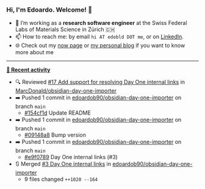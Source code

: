 ### Hi, I'm Edoardo. Welcome! 👋 

- 🔭 I’m working as a **research software engineer** at the Swiss Federal Labs of Materials Science in Zürich 🇨🇭
- 📫 How to reach me: by email `hi AT edobld DOT me`, or on [LinkedIn](https://linkedin.com/in/edobld).
- 🌐 Check out my [now page](https://edoardob.im/now) or [my personal blog](https://blog.edoardob.im) if you want to know more about me

---

**[📰 Recent activity](https://github.com/edoardob90)**
* 🔍 Reviewed [#17 Add support for resolving Day One internal links](https://github.com/MarcDonald/obsidian-day-one-importer/pull/17) in [MarcDonald/obsidian-day-one-importer](https://github.com/MarcDonald/obsidian-day-one-importer)
* ➡️ Pushed 1 commit in [edoardob90/obsidian-day-one-importer](https://github.com/edoardob90/obsidian-day-one-importer) on branch `main`
  * [#154cf1d](https://github.com/edoardob90/obsidian-day-one-importer/commit/154cf1d) Update README
* ➡️ Pushed 1 commit in [edoardob90/obsidian-day-one-importer](https://github.com/edoardob90/obsidian-day-one-importer) on branch `main`
  * [#09148a8](https://github.com/edoardob90/obsidian-day-one-importer/commit/09148a8) Bump version
* ➡️ Pushed 1 commit in [edoardob90/obsidian-day-one-importer](https://github.com/edoardob90/obsidian-day-one-importer) on branch `main`
  * [#e9f0789](https://github.com/edoardob90/obsidian-day-one-importer/commit/e9f0789) Day One internal links (#3)
* 🔃 Merged [#3 Day One internal links](https://github.com/edoardob90/obsidian-day-one-importer/pull/3) in [edoardob90/obsidian-day-one-importer](https://github.com/edoardob90/obsidian-day-one-importer)
  * 9 files changed `++1020 --164`


